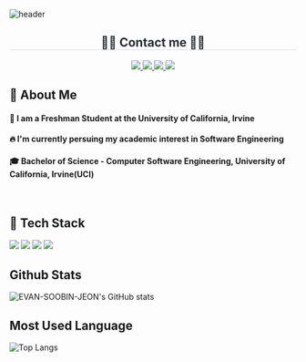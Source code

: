 <div>
  
  ![header](https://capsule-render.vercel.app/api?type=Blur&fontColor=d6ace6&height=300&section=header&text=Good%20to%20see%20you%20%F0%9F%A4%97&animation=blinking)
  <canvas>
            
  </canvas>
</div>  

  <div align="center">
  <h2 style="border-bottom: 1px solid #d8dee4; color: #282d33;"> 🧑‍💻 Contact me 🧑‍💻 </h2>
  <div align="center">
    <a href="https://www.instagram.com/evan_escn">
      <img src="https://img.shields.io/badge/Instagram-E4405F?style=for-the-badge&logo=Instagram&logoColor=white">
    </a>
    <a href="mailto:ejeon2@uci.edu">
      <img src="https://img.shields.io/badge/Gmail-EA4335?style=for-the-badge&logo=Gmail&logoColor=white">
    </a>
    <a href="https://www.linkedin.com/in/soobin-jeon-28070a2bb/">
      <img src="https://img.shields.io/badge/LinkedIn-0077B5?style=for-the-badge&logo=LinkedIn&logoColor=white">
    </a>
    <a href="https://discord.com/users/evan_escn">
      <img src="https://img.shields.io/badge/Discord-5865F2?style=for-the-badge&logo=discord&logoColor=white">
    </a>
  </div>
</div>
      
  ## 👀 About Me
  #### :raising_hand: I am a Freshman Student at the University of California, Irvine<br/>
  #### :fire: I'm currently persuing my academic interest in Software Engineering<br/>
  #### :mortar_board: Bachelor of Science - Computer Software Engineering, University of California, Irvine(UCI)
  <br/>
  
  ## 🧱 Tech Stack
  <!--Python-->
  <img src="https://img.shields.io/badge/Python-3776AB?style=flat-square&logo=Python&logoColor=white"/>
  <!--JavaScript-->
  <img src="https://img.shields.io/badge/JavaScript-F7DF1E?style=flat-square&logo=JavaScript&logoColor=white"/>
  <!--HTML5-->
  <img src="https://img.shields.io/badge/HTML5-E34F26?style=flat-square&logo=HTML5&logoColor=white"/>
  <!--CSS-->
  <img src="https://img.shields.io/badge/CSS3-1572B6?style=flat-square&logo=CSS3&logoColor=white"/>
  <br/>

  ## Github Stats
  ![EVAN-SOOBIN-JEON's GitHub stats](https://github-readme-stats.vercel.app/api?username=evanjeon-hub&theme=radical)
  <br/>

  ## Most Used Language
  ![Top Langs](https://github-readme-stats.vercel.app/api/top-langs/?username=evanjeon-hub&size_weight=0.5&count_weight=0.5)

 </div>

<!--
**EvanJeon-hub/EvanJeon-hub** is a ✨ _special_ ✨ repository because its `README.md` (this file) appears on your GitHub profile.
